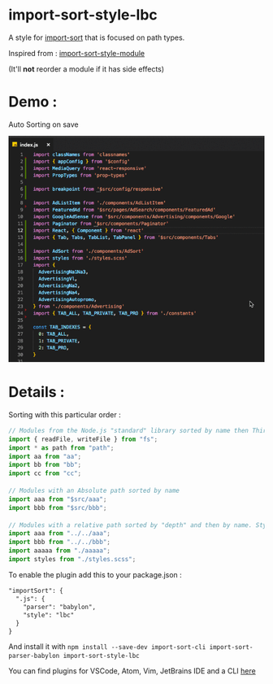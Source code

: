 # import-sort-style-lbc

A style for [import-sort](https://github.com/renke/import-sort) that is focused
on path types.

Inspired from : [import-sort-style-module](https://github.com/renke/import-sort/tree/master/packages/import-sort-style-module)

(It'll **not** reorder a module if it has side effects)

# Demo :

Auto Sorting on save

![](autoSort.gif)

# Details :

Sorting with this particular order :

```js
// Modules from the Node.js "standard" library sorted by name then Third-party modules sorted by name
import { readFile, writeFile } from "fs";
import * as path from "path";
import aa from "aa";
import bb from "bb";
import cc from "cc";

// Modules with an Absolute path sorted by name
import aaa from "$src/aaa";
import bbb from "$src/bbb";

// Modules with a relative path sorted by "depth" and then by name. Styles files will always be at the end.
import aaa from "../../aaa";
import bbb from "../../bbb";
import aaaaa from "./aaaaa";
import styles from "./styles.scss";
```

To enable the plugin add this to your package.json :

```
"importSort": {
  ".js": {
    "parser": "babylon",
    "style": "lbc"
  }
}
```

And install it with `npm install --save-dev import-sort-cli import-sort-parser-babylon import-sort-style-lbc`

You can find plugins for VSCode, Atom, Vim, JetBrains IDE and a CLI [here](https://github.com/renke/import-sort)
